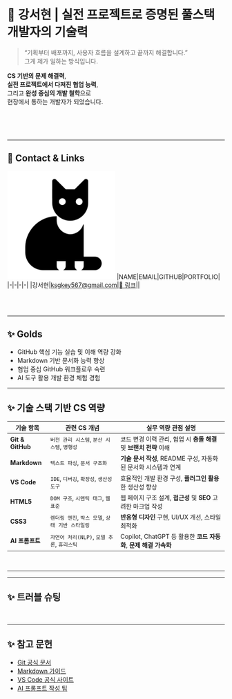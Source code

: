 # 🎯 강서현 | 실전 프로젝트로 증명된 풀스택 개발자의 기술력 <!-- 회사 인재상을 적는 것이 좋음 -->

> “기획부터 배포까지, 사용자 흐름을 설계하고 끝까지 해결합니다.”  
그게 제가 일하는 방식입니다.

**CS 기반의 문제 해결력**,  
**실전 프로젝트에서 다져진 협업 능력**,  
그리고 **완성 중심의 개발 철학**으로  
현장에서 통하는 개발자가 되었습니다.

<br/>
<br/>
<br/>

---
<!-- 이미지, 이름, 이메일, 깃허브주소, 포트폴리오 2*4 테이블 형식-->
## 📱 Contact & Links
<img src="./track001_github/3792014_cat_halloween_kitty_icon.png"
    alt="프로필" width="250" />
|NAME|EMAIL|GITHUB|PORTFOLIO|
|-|-|-|-|
|강서현|ksgkey567@gmail.com|[🔗 링크](https://github.com/kangseoyun-s/fullstack_seohyun)||


<br/>
<br/>

---
<!--track001 github-->
## ✨ Golds
- GitHub 핵심 기능 실습 및 이해 역량 강화
- Markdown 기반 문서화 능력 향상
- 협업 중심 GitHub 워크플로우 숙련
- AI 도구 활용 개발 환경 체험 경험

---
<!--cs와 연결-->
## ✨ 기술 스택 기반 CS 역량

| 기술 항목         | 관련 CS 개념                          | 실무 역량 관점 설명 |
|------------------|--------------------------------------|---------------------|
| **Git & GitHub** | `버전 관리 시스템`, `분산 시스템`, `병행성` | 코드 변경 이력 관리, 협업 시 **충돌 해결** 및 **브랜치 전략** 이해 |
| **Markdown**     | `텍스트 파싱`, `문서 구조화`             | **기술 문서 작성**, README 구성, 자동화된 문서화 시스템과 연계 |
| **VS Code**      | `IDE`, `디버깅`, `확장성`, `생산성 도구`  | 효율적인 개발 환경 구성, **플러그인 활용**한 생산성 향상 |
| **HTML5**        | `DOM 구조`, `시맨틱 태그`, `웹 표준`      | 웹 페이지 구조 설계, **접근성** 및 **SEO** 고려한 마크업 작성 |
| **CSS3**         | `렌더링 엔진`, `박스 모델`, `상태 기반 스타일링` | **반응형 디자인** 구현, UI/UX 개선, 스타일 최적화 |
| **AI 프롬프트**  | `자연어 처리(NLP)`, `모델 추론`, `휴리스틱` | Copilot, ChatGPT 등 활용한 **코드 자동화**, **문제 해결 가속화** |

<br/>

---
<!--JAVA, HTML+CSS+JS/JQUERY...-->
<!--## ✨ 포트폴리오



<br/>
-->
---
<!--1,2일차 내용 작성-->
## ✨ 트러블 슈팅

<br/>

---
## ✨ 참고 문헌
- [Git 공식 문서](https://git-scm.com/doc)  
- [Markdown 가이드](https://www.markdownguide.org/basic-syntax/)  
- [VS Code 공식 사이트](https://code.visualstudio.com/)  
- [AI 프롬프트 작성 팁](https://learn.microsoft.com/en-us/azure/ai-services/openai/how-to/prompt-engineering)